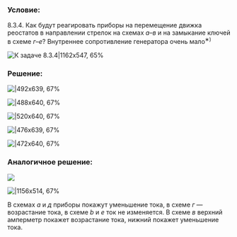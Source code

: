 ###  Условие: 

$8.3.4.$ Как будут реагировать приборы на перемещение движка реостатов в направлении стрелок на схемах $а–в$ и на замыкание ключей в схеме $г–е$? Внутреннее сопротивление генератора очень мало$^{∗)}$ 

![К задаче $8.3.4$|1162x547, 65%](../../img/8.3.4/8.3.4.png)

###  Решение: 

![|492x639, 67%](../../img/8.3.4/834-1.png) 

![|488x640, 67%](../../img/8.3.4/834-2.png) 

![|520x640, 67%](../../img/8.3.4/834-3.png) 

![|476x639, 67%](../../img/8.3.4/834-4.png) 

![|472x640, 67%](../../img/8.3.4/834-5.png) 

###  Аналогичное решение: 

![](https://www.youtube.com/embed/5fdISDOfs3Y?t=1213) 

![|1156x514, 67%](../../img/8.3.4/1.png) 

В схемах $а$ и $д$ приборы покажут уменьшение тока, в схеме $г$ — возрастание тока, в схеме $b$ и $е$ ток не изменяется. В схеме $в$ верхний амперметр покажет возрастание тока, нижний покажет уменьшение тока. 
